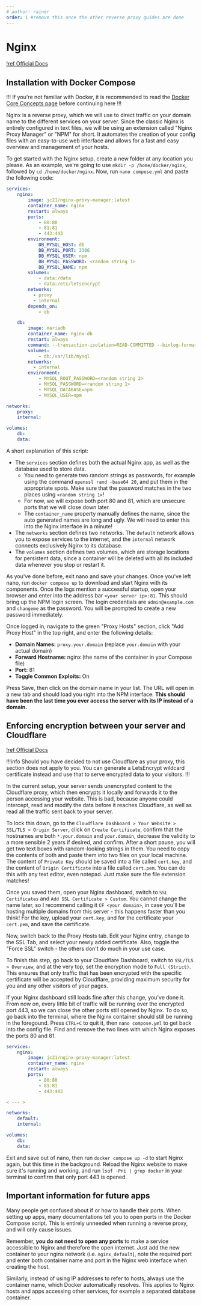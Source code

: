 ```yaml
---
# author: rainer
order: 1 #remove this once the other reverse proxy guides are done
---
```

# Nginx

[!ref Official Docs](https://nginxproxymanager.com/guide/#quick-setup)

## Installation with Docker Compose

!!!
If you're not familiar with Docker, it is recommended to read the [Docker Core Concepts page](../2-docker-setup/docker-concepts.md) before continuing here
!!!

Nginx is a reverse proxy, which we will use to direct traffic on your domain name to the different services on your server. Since the classic Nginx is entirely configured in text files, we will be using an extension called "Nginx Proxy Manager" or "NPM" for short. It automates the creation of your config files with an easy-to-use web interface and allows for a fast and easy overview and management of your hosts.

To get started with the Nginx setup, create a new folder at any location you please. As an example, we're going to use `mkdir -p /home/docker/nginx`, followed by `cd /home/docker/nginx`. Now, run `nano compose.yml` and paste the following code:

```yml compose.yml
services:
	nginx:
		image: jc21/nginx-proxy-manager:latest
		container_name: nginx 
		restart: always
		ports:
			- 80:80
			- 81:81
			- 443:443
		environment:
			DB_MYSQL_HOST: db
			DB_MYSQL_PORT: 3306
			DB_MYSQL_USER: npm
			DB_MYSQL_PASSWORD: <random string 1>
			DB_MYSQL_NAME: npm
		volumes:
			- data:/data
			- data:/etc/letsencrypt
        networks:
          - proxy
          - internal
		depends_on:
			- db

	db:
		image: mariadb
		container_name: nginx-db
		restart: always
		command: --transaction-isolation=READ-COMMITTED --binlog-format=ROW --innodb-file-per-table=1 --skip-innodb-read-only-compressed
		volumes:
			- db:/var/lib/mysql
        networks:
          - internal
		environment:
			- MYSQL_ROOT_PASSWORD=<random string 2>
			- MYSQL_PASSWORD=<random string 1>
			- MYSQL_DATABASE=npm
			- MYSQL_USER=npm

networks:
	proxy:
	internal:

volumes:
	db:
	data:
```

 A short explanation of this script:
 
 - The `services` section defines both the actual Nginx app, as well as the database used to store data.
   - You need to generate two random strings as passwords, for example using the command `openssl rand -base64 20`, and put them in the appropriate spots. Make sure that the password matches in the two places using `<random string 1>`! 
   - For now, we will expose both port 80 and 81, which are unsecure ports that we will close down later.
   - The `container_name` property manually defines the name, since the auto generated names are long and ugly. We will need to enter this into the Nginx interface in a minute!
 - The `networks` section defines two networks. The `default` network allows you to expose services to the internet, and the `internal` network connects exclusively Nginx to its database.
 - The `volumes` section defines two volumes, which are storage locations for persistent data, since a container will be deleted with all its included data whenever you stop or restart it.

As you've done before, exit nano and save your changes. Once you've left nano, run `docker compose up` to download and start Nginx with its components. Once the logs mention a successful startup, open your browser and enter into the address bar `<your server ip>:81`. This should bring up the NPM login screen. The login credentials are `admin@example.com` and `changeme` as the password. You will be prompted to create a new password immediately.

Once logged in, navigate to the green "Proxy Hosts" section, click "Add Proxy Host" in the top right, and enter the following details:

- **Domain Names:** `proxy.your.domain` (replace `your.domain` with your actual domain)
- **Forward Hostname:** nginx (the name of the container in your Compose file)
- **Port:** 81
- **Toggle Common Exploits:** On

Press Save, then click on the domain name in your list. The URL will open in a new tab and should load you right into the NPM interface. **This should have been the last time you ever access the server with its IP instead of a domain.** 

## Enforcing encryption between your server and Cloudflare

[!ref Official Docs](https://developers.cloudflare.com/ssl/origin-configuration/origin-ca/)

!!!info
Should you have decided to not use Cloudflare as your proxy, this section does not apply to you. You can generate a LetsEncrypt wildcard certificate instead and use that to serve encrypted data to your visitors.
!!!

In the current setup, your server sends unencrypted content to the Cloudflare proxy, which then encrypts it locally and forwards it to the person accessing your website. This is bad, because anyone could intercept, read and modify the data before it reaches Cloudflare, as well as read all the traffic sent back to your server. 

To lock this down, go to the `Cloudflare Dashboard > Your Website > SSL/TLS > Origin Server`, click on `Create Certificate`, confirm that the hostnames are both `*.your.domain` and `your.domain`, decrease the validity to a more sensible 2 years if desired, and confirm. After a short pause, you will get two text boxes with random-looking strings in them. You need to copy the contents of both and paste them into two files on your local machine. The content of `Private Key` should be saved into a file called `cert.key`, and the content of `Origin Certificate` into a file called `cert.pem`. You can do this with any text editor, even notepad. Just make sure the file extension matches!

Once you saved them, open your Nginx dashboard, switch to `SSL Certificates` and `Add SSL Certificate > Custom`. You cannot change the name later, so I recommend calling it `CF <your domain>`, in case you'll be hosting multiple domains from this server - this happens faster than you think! For the key, upload your `cert.key`, and for the certificate your `cert.pem`, and save the certificate.

Now, switch back to the Proxy Hosts tab. Edit your Nginx entry, change to the SSL Tab, and select your newly added certificate. Also, toggle the "Force SSL" switch - the others don't do much in your use case.

To finish this step, go back to your Cloudflare Dashboard, switch to `SSL/TLS > Overview`, and at the very top, set the encryption mode to `Full (Strict)`. This ensures that only traffic that has been encrypted with the specific certificate will be accepted by Cloudflare, providing maximum security for you and any other visitors of your pages.

If your Nginx dashboard still loads fine after this change, you've done it. From now on, every little bit of traffic will be running over the encrypted port 443, so we can close the other ports still opened by Nginx. To do so, go back into the terminal, where the Nginx container should still be running in the foregound. Press `CTRL+C` to quit it, then `nano compose.yml` to get back into the config file. Find and remove the two lines with which Nginx exposes the ports 80 and 81.

```yml #7-8 compose.yml
services:
	nginx:
		image: jc21/nginx-proxy-manager:latest
		container_name: nginx 
		restart: always
		ports:
			- 80:80
			- 81:81
			- 443:443

< --- >

networks:
	default:
    internal:

volumes:
	db:
	data:
```

Exit and save out of nano, then run `docker compose up -d` to start Nginx again, but this time in the background. Reload the Nginx website to make sure it's running and working, and run `lsof -Pni | grep docker` in your terminal to confirm that only port 443 is opened.

## Important information for future apps
<!-- This section is a partial duplicate with ./readme.md -->

Many people get confused about if or how to handle their ports. When setting up apps, many documentations tell you to open ports in the Docker Compose script. This is entirely unneeded when running a reverse proxy, and will only cause issues.

Remember, **you do not need to open any ports** to make a service accessible to Nginx and therefore the open internet. Just add the new container to your nginx network (i.e. `nginx_default`), note the required port and enter both container name and port in the Nginx web interface when creating the host.

Similarly, instead of using IP addresses to refer to hosts, always use the container name, which Docker automatically resolves. This applies to Nginx hosts and apps accessing other services, for example a separated database container.
